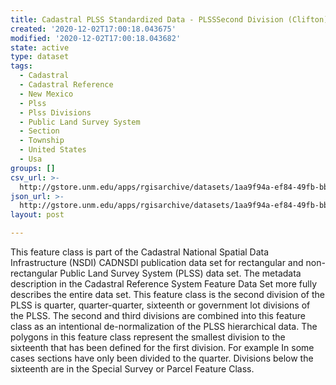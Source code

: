 ```yaml
---
title: Cadastral PLSS Standardized Data - PLSSSecond Division (Clifton) - Version 1.1
created: '2020-12-02T17:00:18.043675'
modified: '2020-12-02T17:00:18.043682'
state: active
type: dataset
tags:
  - Cadastral
  - Cadastral Reference
  - New Mexico
  - Plss
  - Plss Divisions
  - Public Land Survey System
  - Section
  - Township
  - United States
  - Usa
groups: []
csv_url: >-
  http://gstore.unm.edu/apps/rgisarchive/datasets/1aa9f94a-ef84-49fb-bbac-f7b51e2ac885/PLSSSecond_Division_CLIFTON.derived.csv
json_url: >-
  http://gstore.unm.edu/apps/rgisarchive/datasets/1aa9f94a-ef84-49fb-bbac-f7b51e2ac885/PLSSSecond_Division_CLIFTON.derived.json
layout: post

---
```

 This feature class is part of the Cadastral National Spatial Data
                Infrastructure (NSDI) CADNSDI publication data set for rectangular and
                non-rectangular Public Land Survey System (PLSS) data set. The metadata description
                in the Cadastral Reference System Feature Data Set more fully describes the entire
                data set. This feature class is the second division of the PLSS is quarter,
                quarter-quarter, sixteenth or government lot divisions of the PLSS. The second and
                third divisions are combined into this feature class as an intentional
                de-normalization of the PLSS hierarchical data. The polygons in this feature class
                represent the smallest division to the sixteenth that has been defined for the first
                division. For example In some cases sections have only been divided to the quarter.
                Divisions below the sixteenth are in the Special Survey or Parcel Feature Class. 
